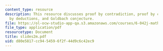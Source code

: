 ```yaml
---
content_type: resource
description: This resource discusses proof by contradiction, proof by cases, proof
  by deductions, and Goldbach conjecture.
file: https://ol-ocw-studio-app-qa.s3.amazonaws.com/courses/6-042j-mathematics-for-computer-science-fall-2005/d80e5817cc9454596f2f44d9c6c42ec9_slides2m.pdf
file_type: application/pdf
resourcetype: Document
title: slides2m.pdf
uid: d80e5817-cc94-5459-6f2f-44d9c6c42ec9
---
```


